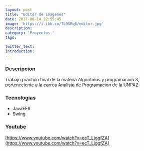 ```yaml
---
layout: post
title: "Editor de imagenes"
date: 2017-08-14 22:55:45
image: 'https://i.ibb.co/TL9SRq8/editor.jpg'
description: 
category: 'Proyectos '
tags:

twitter_text: 
introduction: 
---
```


### Descripcion

Trabajo practico final de la materia Algoritmos y programacion 3, perteneciente a la carrea Analista de Programacion de la UNPAZ

### Tecnologias

* JavaEE8
* Swing

### Youtube

[https://www.youtube.com/watch?v=ecT_LjggfZA](https://www.youtube.com/watch?v=ecT_LjggfZA)
















